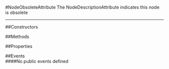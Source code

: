 #NodeObsoleteAttribute
  The NodeDescriptionAttribute indicates this node is obsolete 

---
##Constructors 



##Methods  







##Properties  



##Events  
####No public events defined

